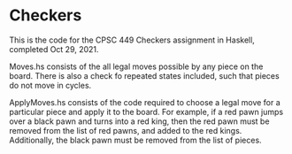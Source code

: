 # Checkers

This is the code for the CPSC 449 Checkers assignment in Haskell, completed Oct 29, 2021.

Moves.hs consists of the all legal moves possible by any piece on the board. There is also a check fo repeated states included, such that pieces do not move in cycles.

ApplyMoves.hs consists of the code required to choose a legal move for a particular piece and apply it to the board. For example, if a red pawn jumps over a black pawn and turns into a red king, then the red pawn must be removed from the list of red pawns, and added to the red kings. Additionally, the black pawn must be removed from the list of pieces. 
